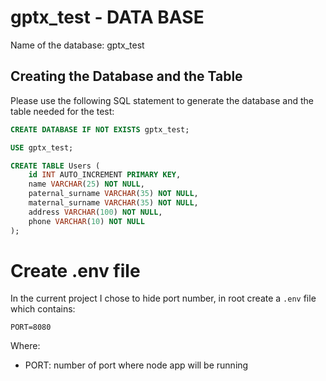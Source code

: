 # gptx_test - DATA BASE

Name of the database: gptx_test

## Creating the Database and the Table

Please use the following SQL statement to generate the database and the table needed for the test:

```sql
CREATE DATABASE IF NOT EXISTS gptx_test;

USE gptx_test;

CREATE TABLE Users (
    id INT AUTO_INCREMENT PRIMARY KEY,
    name VARCHAR(25) NOT NULL,
    paternal_surname VARCHAR(35) NOT NULL,
    maternal_surname VARCHAR(35) NOT NULL,
    address VARCHAR(100) NOT NULL,
    phone VARCHAR(10) NOT NULL
);
```

# Create .env file

In the current project I chose to hide port number, in root create a `.env` file which contains:

```env
PORT=8080
```

Where:
- PORT: number of port where node app will be running